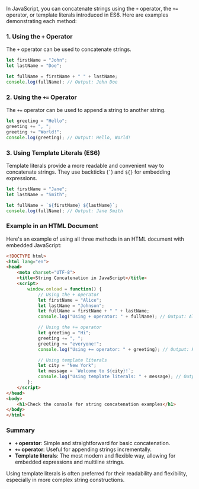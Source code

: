 In JavaScript, you can concatenate strings using the `+` operator, the `+=` operator, or template literals introduced in ES6. Here are examples demonstrating each method:

### 1. Using the `+` Operator

The `+` operator can be used to concatenate strings.

```javascript
let firstName = "John";
let lastName = "Doe";

let fullName = firstName + " " + lastName;
console.log(fullName); // Output: John Doe
```

### 2. Using the `+=` Operator

The `+=` operator can be used to append a string to another string.

```javascript
let greeting = "Hello";
greeting += ", ";
greeting += "World!";
console.log(greeting); // Output: Hello, World!
```

### 3. Using Template Literals (ES6)

Template literals provide a more readable and convenient way to concatenate strings. They use backticks (`` ` ``) and `${}` for embedding expressions.

```javascript
let firstName = "Jane";
let lastName = "Smith";

let fullName = `${firstName} ${lastName}`;
console.log(fullName); // Output: Jane Smith
```

### Example in an HTML Document

Here's an example of using all three methods in an HTML document with embedded JavaScript:

```html
<!DOCTYPE html>
<html lang="en">
<head>
    <meta charset="UTF-8">
    <title>String Concatenation in JavaScript</title>
    <script>
        window.onload = function() {
            // Using the + operator
            let firstName = "Alice";
            let lastName = "Johnson";
            let fullName = firstName + " " + lastName;
            console.log("Using + operator: " + fullName); // Output: Alice Johnson

            // Using the += operator
            let greeting = "Hi";
            greeting += ", ";
            greeting += "everyone!";
            console.log("Using += operator: " + greeting); // Output: Hi, everyone!

            // Using template literals
            let city = "New York";
            let message = `Welcome to ${city}!`;
            console.log("Using template literals: " + message); // Output: Welcome to New York!
        };
    </script>
</head>
<body>
    <h1>Check the console for string concatenation examples</h1>
</body>
</html>
```

### Summary

- **`+` operator**: Simple and straightforward for basic concatenation.
- **`+=` operator**: Useful for appending strings incrementally.
- **Template literals**: The most modern and flexible way, allowing for embedded expressions and multiline strings.

Using template literals is often preferred for their readability and flexibility, especially in more complex string constructions.
